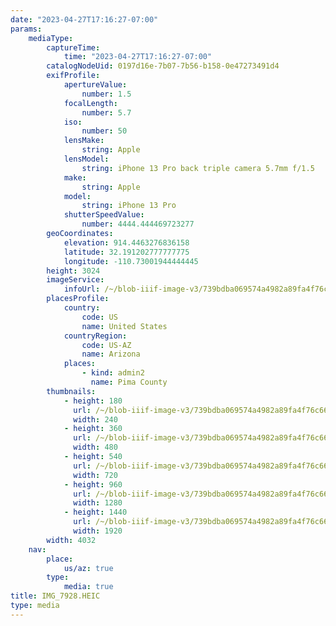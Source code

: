 ```yaml
---
date: "2023-04-27T17:16:27-07:00"
params:
    mediaType:
        captureTime:
            time: "2023-04-27T17:16:27-07:00"
        catalogNodeUid: 0197d16e-7b07-7b56-b158-0e47273491d4
        exifProfile:
            apertureValue:
                number: 1.5
            focalLength:
                number: 5.7
            iso:
                number: 50
            lensMake:
                string: Apple
            lensModel:
                string: iPhone 13 Pro back triple camera 5.7mm f/1.5
            make:
                string: Apple
            model:
                string: iPhone 13 Pro
            shutterSpeedValue:
                number: 4444.444469723277
        geoCoordinates:
            elevation: 914.4463276836158
            latitude: 32.191202777777775
            longitude: -110.73001944444445
        height: 3024
        imageService:
            infoUrl: /~/blob-iiif-image-v3/739bdba069574a4982a89fa4f76c66a0cc0a0a5bb31386a7041d4d1399f272e0/info.json
        placesProfile:
            country:
                code: US
                name: United States
            countryRegion:
                code: US-AZ
                name: Arizona
            places:
                - kind: admin2
                  name: Pima County
        thumbnails:
            - height: 180
              url: /~/blob-iiif-image-v3/739bdba069574a4982a89fa4f76c66a0cc0a0a5bb31386a7041d4d1399f272e0/full/240%2C180/0/default.jpg
              width: 240
            - height: 360
              url: /~/blob-iiif-image-v3/739bdba069574a4982a89fa4f76c66a0cc0a0a5bb31386a7041d4d1399f272e0/full/480%2C360/0/default.jpg
              width: 480
            - height: 540
              url: /~/blob-iiif-image-v3/739bdba069574a4982a89fa4f76c66a0cc0a0a5bb31386a7041d4d1399f272e0/full/720%2C540/0/default.jpg
              width: 720
            - height: 960
              url: /~/blob-iiif-image-v3/739bdba069574a4982a89fa4f76c66a0cc0a0a5bb31386a7041d4d1399f272e0/full/1280%2C960/0/default.jpg
              width: 1280
            - height: 1440
              url: /~/blob-iiif-image-v3/739bdba069574a4982a89fa4f76c66a0cc0a0a5bb31386a7041d4d1399f272e0/full/1920%2C1440/0/default.jpg
              width: 1920
        width: 4032
    nav:
        place:
            us/az: true
        type:
            media: true
title: IMG_7928.HEIC
type: media
---
```

